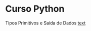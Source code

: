 # Curso Python
Tipos Primitivos e Saída de Dados
[text](https://www.youtube.com/watch?v=hdDHg1p3YVc)